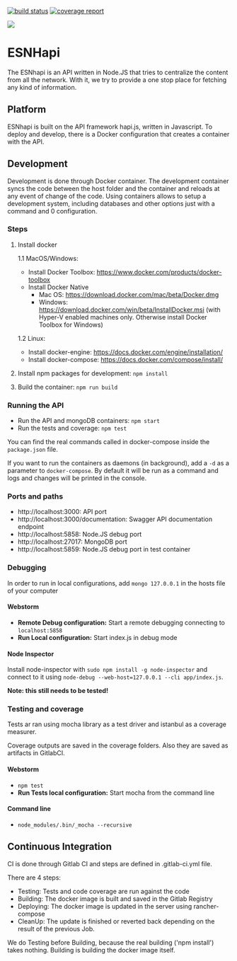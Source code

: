 [![build status](https://git.esn.org/mobile-apps/ESNhapi/badges/develop/build.svg)](https://git.esn.org/mobile-apps/ESNhapi/commits/develop)
[![coverage report](https://git.esn.org/mobile-apps/ESNhapi/badges/develop/coverage.svg)](https://git.esn.org/mobile-apps/ESNhapi/commits/develop)

<a href="http://hapijs.com/"><img src="https://raw.github.com/hapijs/hapi/master/images/hapi.png" /></a>

# ESNHapi

The ESNhapi is an API written in Node.JS that tries to centralize the content from all the network. 
With it, we try to provide a one stop place for fetching any kind of information.

## Platform

ESNhapi is built on the API framework hapi.js, written in Javascript.
To deploy and develop, there is a Docker configuration that creates a container with the API.

## Development

Development is done through Docker container. The development container syncs the code
between the host folder and the container and reloads at any event of change of the code.
Using containers allows to setup a development system, including databases and other 
options just with a command and 0 configuration.

### Steps
1. Install docker
    
    1.1 MacOS/Windows: 
    * Install Docker Toolbox: https://www.docker.com/products/docker-toolbox 
    * Install Docker Native
       * Mac OS: https://download.docker.com/mac/beta/Docker.dmg
       * Windows: https://download.docker.com/win/beta/InstallDocker.msi 
       (with Hyper-V enabled machines only. Otherwise install Docker Toolbox for Windows)
    
    1.2 Linux:
    * Install docker-engine: https://docs.docker.com/engine/installation/
    * Install docker-compose: https://docs.docker.com/compose/install/

2. Install npm packages for development: `npm install`
3. Build the container: `npm run build`

### Running the API
* Run the API and mongoDB containers: `npm start`
* Run the tests and coverage: `npm test`

You can find the real commands called in docker-compose inside the `package.json` file.

If you want to run the containers as daemons (in background), add a `-d` as a parameter to `docker-compose`. 
By default it will be run as a command and logs and changes will be printed in the console.

### Ports and paths
*  http://localhost:3000: API port
*  http://localhost:3000/documentation: Swagger API documentation endpoint
*  http://localhost:5858: Node.JS debug port
*  http://localhost:27017: MongoDB port
*  http://localhost:5859: Node.JS debug port in test container

### Debugging

In order to run in local configurations, add `mongo 127.0.0.1` in the hosts file of your computer


#### Webstorm
*  **Remote Debug configuration:** Start a remote debugging connecting to `localhost:5858` 
*  **Run Local configuration:** Start index.js in debug mode

#### Node Inspector
Install node-inspector with `sudo npm install -g node-inspector` and connect to it using
`node-debug --web-host=127.0.0.1 --cli app/index.js`.

**Note: this still needs to be tested!**

### Testing and coverage

Tests ar ran using mocha library as a test driver and istanbul as a coverage measurer.

Coverage outputs are saved in the coverage folders. Also they are saved as artifacts in GitlabCI.

#### Webstorm
* `npm test`
* **Run Tests local configuration:** Start mocha from the command line
#### Command line
* `node_modules/.bin/_mocha --recursive`

## Continuous Integration

CI is done through Gitlab CI and steps are defined in .gitlab-ci.yml file.

There are 4 steps:
*  Testing: Tests and code coverage are run against the code
*  Building: The docker image is built and saved in the Gitlab Registry
*  Deploying: The docker image is updated in the server using rancher-compose
*  CleanUp: The update is finished or reverted back depending on the result of the previous Job.

We do Testing before Building, because the real building ('npm install') takes nothing.
Building is building the docker image itself.


